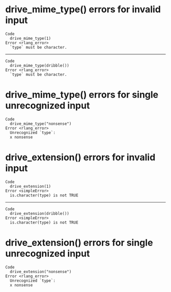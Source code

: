 # drive_mime_type() errors for invalid input

    Code
      drive_mime_type(1)
    Error <rlang_error>
      `type` must be character.

---

    Code
      drive_mime_type(dribble())
    Error <rlang_error>
      `type` must be character.

# drive_mime_type() errors for single unrecognized input

    Code
      drive_mime_type("nonsense")
    Error <rlang_error>
      Unrecognized `type`:
      x nonsense

# drive_extension() errors for invalid input

    Code
      drive_extension(1)
    Error <simpleError>
      is.character(type) is not TRUE

---

    Code
      drive_extension(dribble())
    Error <simpleError>
      is.character(type) is not TRUE

# drive_extension() errors for single unrecognized input

    Code
      drive_extension("nonsense")
    Error <rlang_error>
      Unrecognized `type`:
      x nonsense

